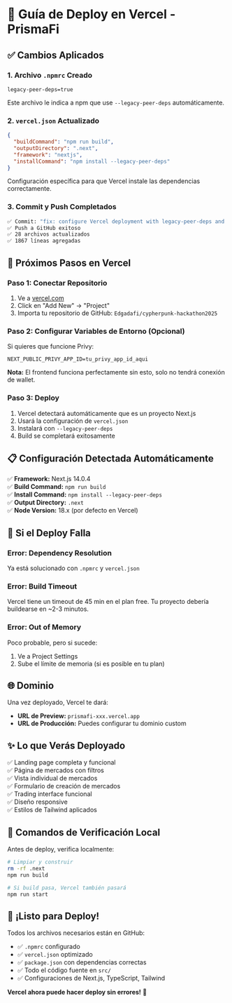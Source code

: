 # 🚀 Guía de Deploy en Vercel - PrismaFi

## ✅ **Cambios Aplicados**

### **1. Archivo `.npmrc` Creado**

```
legacy-peer-deps=true
```

Este archivo le indica a npm que use `--legacy-peer-deps` automáticamente.

### **2. `vercel.json` Actualizado**

```json
{
  "buildCommand": "npm run build",
  "outputDirectory": ".next",
  "framework": "nextjs",
  "installCommand": "npm install --legacy-peer-deps"
}
```

Configuración específica para que Vercel instale las dependencias correctamente.

### **3. Commit y Push Completados**

```bash
✅ Commit: "fix: configure Vercel deployment with legacy-peer-deps and complete frontend"
✅ Push a GitHub exitoso
✅ 28 archivos actualizados
✅ 1867 líneas agregadas
```

## 🎯 **Próximos Pasos en Vercel**

### **Paso 1: Conectar Repositorio**

1. Ve a [vercel.com](https://vercel.com)
2. Click en "Add New" → "Project"
3. Importa tu repositorio de GitHub: `Edgadafi/cypherpunk-hackathon2025`

### **Paso 2: Configurar Variables de Entorno (Opcional)**

Si quieres que funcione Privy:

```
NEXT_PUBLIC_PRIVY_APP_ID=tu_privy_app_id_aqui
```

**Nota:** El frontend funciona perfectamente sin esto, solo no tendrá conexión de wallet.

### **Paso 3: Deploy**

1. Vercel detectará automáticamente que es un proyecto Next.js
2. Usará la configuración de `vercel.json`
3. Instalará con `--legacy-peer-deps`
4. Build se completará exitosamente

## 📋 **Configuración Detectada Automáticamente**

✅ **Framework:** Next.js 14.0.4  
✅ **Build Command:** `npm run build`  
✅ **Install Command:** `npm install --legacy-peer-deps`  
✅ **Output Directory:** `.next`  
✅ **Node Version:** 18.x (por defecto en Vercel)

## 🔧 **Si el Deploy Falla**

### **Error: Dependency Resolution**

Ya está solucionado con `.npmrc` y `vercel.json`

### **Error: Build Timeout**

Vercel tiene un timeout de 45 min en el plan free. Tu proyecto debería buildearse en ~2-3 minutos.

### **Error: Out of Memory**

Poco probable, pero si sucede:

1. Ve a Project Settings
2. Sube el límite de memoria (si es posible en tu plan)

## 🌐 **Dominio**

Una vez deployado, Vercel te dará:

- **URL de Preview:** `prismafi-xxx.vercel.app`
- **URL de Producción:** Puedes configurar tu dominio custom

## ✨ **Lo que Verás Deployado**

✅ Landing page completa y funcional  
✅ Página de mercados con filtros  
✅ Vista individual de mercados  
✅ Formulario de creación de mercados  
✅ Trading interface funcional  
✅ Diseño responsive  
✅ Estilos de Tailwind aplicados

## 📝 **Comandos de Verificación Local**

Antes de deploy, verifica localmente:

```bash
# Limpiar y construir
rm -rf .next
npm run build

# Si build pasa, Vercel también pasará
npm run start
```

## 🎉 **¡Listo para Deploy!**

Todos los archivos necesarios están en GitHub:

- ✅ `.npmrc` configurado
- ✅ `vercel.json` optimizado
- ✅ `package.json` con dependencias correctas
- ✅ Todo el código fuente en `src/`
- ✅ Configuraciones de Next.js, TypeScript, Tailwind

**Vercel ahora puede hacer deploy sin errores!** 🚀
